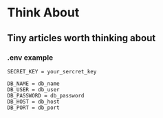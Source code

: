 # Think About
## Tiny articles worth thinking about

### .env example
```
SECRET_KEY = your_sercret_key

DB_NAME = db_name 
DB_USER = db_user
DB_PASSWORD = db_password
DB_HOST = db_host
DB_PORT = db_port
```

